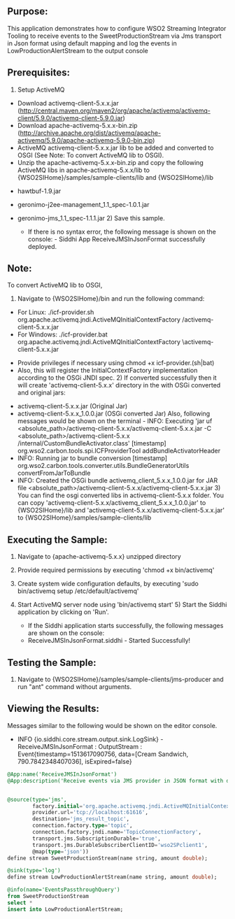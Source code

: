 
## Purpose:
This application demonstrates how to configure WSO2 Streaming Integrator Tooling to receive events to the SweetProductionStream via Jms transport in Json format using default mapping and log the events in LowProductionAlertStream to the output console

## Prerequisites:
1) Setup ActiveMQ
* Download activemq-client-5.x.x.jar (http://central.maven.org/maven2/org/apache/activemq/activemq-client/5.9.0/activemq-client-5.9.0.jar)
* Download apache-activemq-5.x.x-bin.zip (http://archive.apache.org/dist/activemq/apache-activemq/5.9.0/apache-activemq-5.9.0-bin.zip)
* ActiveMQ activemq-client-5.x.x.jar lib to be added and converted to OSGI (See Note: To convert ActiveMQ lib to OSGI).
* Unzip the apache-activemq-5.x.x-bin.zip and copy the following ActiveMQ libs in apache-activemq-5.x.x/lib to {WSO2SIHome}/samples/sample-clients/lib and {WSO2SIHome}/lib
- hawtbuf-1.9.jar
- geronimo-j2ee-management_1.1_spec-1.0.1.jar
- geronimo-jms_1.1_spec-1.1.1.jar
	2) Save this sample.

	* If there is no syntax error, the following message is shown on the console:
	       - Siddhi App ReceiveJMSInJsonFormat successfully deployed.

## Note:
To convert ActiveMQ lib to OSGI,
1) Navigate to {WSO2SIHome}/bin and run the following command:
- For Linux:
./icf-provider.sh org.apache.activemq.jndi.ActiveMQInitialContextFactory <Downloaded Jar Path>/activemq-client-5.x.x.jar <Output Jar Path>
- For Windows:
./icf-provider.bat org.apache.activemq.jndi.ActiveMQInitialContextFactory <Downloaded Jar Path>\activemq-client-5.x.x.jar <Output Jar Path>
* Provide privileges if necessary using chmod +x icf-provider.(sh|bat)
* Also, this will register the InitialContextFactory implementation according to the OSGi JNDI spec.
	2) If converted successfully then it will create 'activemq-client-5.x.x' directory in the <Output Jar Path> with OSGi converted and original jars:
- activemq-client-5.x.x.jar (Original Jar)
- activemq-client-5.x.x_1.0.0.jar (OSGi converted Jar)
Also, following messages would be shown on the terminal
	      - INFO: Executing 'jar uf <absolute_path>/activemq-client-5.x.x/activemq-client-5.x.x.jar -C <absolute_path>/activemq-client-5.x.x /internal/CustomBundleActivator.class'
[timestamp] org.wso2.carbon.tools.spi.ICFProviderTool addBundleActivatorHeader
- INFO: Running jar to bundle conversion [timestamp] org.wso2.carbon.tools.converter.utils.BundleGeneratorUtils convertFromJarToBundle
- INFO: Created the OSGi bundle activemq_client_5.x.x_1.0.0.jar for JAR file <absolute_path>/activemq-client-5.x.x/activemq-client-5.x.x.jar
	3) You can find the osgi converted libs in activemq-client-5.x.x folder. You can copy 'activemq-client-5.x.x/activemq_client_5.x.x_1.0.0.jar' to {WSO2SIHome}/lib
	   and 'activemq-client-5.x.x/activemq-client-5.x.x.jar' to {WSO2SIHome}/samples/sample-clients/lib

## Executing the Sample:
1) Navigate to {apache-activemq-5.x.x} unzipped directory
2) Provide required permissions by executing 'chmod +x bin/activemq'
3) Create system wide configuration defaults, by executing 'sudo bin/activemq setup /etc/default/activemq'
4) Start ActiveMQ server node using 'bin/activemq start'
	5) Start the Siddhi application by clicking on 'Run'.

	* If the Siddhi application starts successfully, the following messages are shown on the console:
	- ReceiveJMSInJsonFormat.siddhi - Started Successfully!

## Testing the Sample:
1) Navigate to {WSO2SIHome}/samples/sample-clients/jms-producer and run "ant" command without arguments.

## Viewing the Results:
Messages similar to the following would be shown on the editor console.
- INFO {io.siddhi.core.stream.output.sink.LogSink} - ReceiveJMSInJsonFormat : OutputStream : Event{timestamp=1513617090756, data=[Cream Sandwich, 790.7842348407036], isExpired=false}

```sql
@App:name('ReceiveJMSInJsonFormat')
@App:description('Receive events via JMS provider in JSON format with default mapping and view the output on the console.')


@source(type='jms',
        factory.initial='org.apache.activemq.jndi.ActiveMQInitialContextFactory',
        provider.url='tcp://localhost:61616',
        destination='jms_result_topic',
        connection.factory.type='topic',
        connection.factory.jndi.name='TopicConnectionFactory',
        transport.jms.SubscriptionDurable='true',
        transport.jms.DurableSubscriberClientID='wso2SPclient1',
        @map(type='json'))
define stream SweetProductionStream(name string, amount double);

@sink(type='log')
define stream LowProductionAlertStream(name string, amount double);

@info(name='EventsPassthroughQuery')
from SweetProductionStream
select *
insert into LowProductionAlertStream;
```